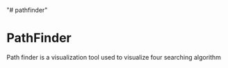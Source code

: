 "# pathfinder" 
# PathFinder
Path finder is a visualization tool used to visualize four searching algorithm 

